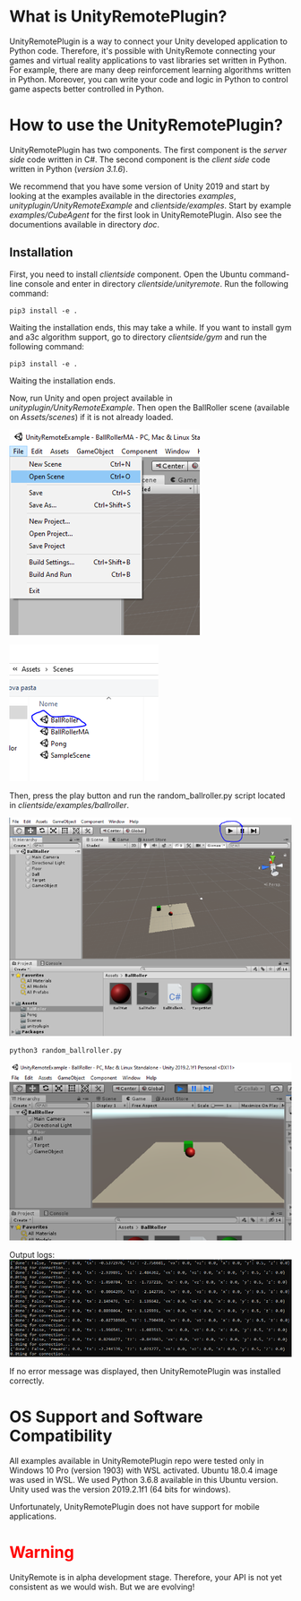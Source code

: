 # What is UnityRemotePlugin?
UnityRemotePlugin is a way to connect your Unity developed application to Python code. Therefore, it's possible with UnityRemote connecting your games and virtual reality applications to vast libraries set written in Python. For example, there are many deep reinforcement learning algorithms written in Python. Moreover, you can write your code and logic in Python to control game aspects better controlled in Python.

# How to use the UnityRemotePlugin?
UnityRemotePlugin has two components. The first component is the *server side* code written in C#. The second component is the *client side* code written in Python (*version 3.1.6*).

We recommend that you have some version of Unity 2019 and start by looking at the examples available in the directories *examples*, *unityplugin/UnityRemoteExample* and *clientside/examples*. Start by example *examples/CubeAgent* for the first look in UnityRemotePlugin. Also see the documentions available in directory *doc*.

## Installation

First, you need to install *clientside* component. Open the Ubuntu command-line console and enter in directory *clientside/unityremote*. Run the following command:

```
pip3 install -e .
```

Waiting the installation ends, this may take a while. If you want to install gym and a3c algorithm support, go to directory *clientside/gym* and run the following command:

```
pip3 install -e .
```

Waiting the installation ends.

Now, run Unity and open project available in *unityplugin/UnityRemoteExample*.  Then open the BallRoller scene (available on *Assets/scenes*) if it is not already loaded.

![Menu File --> Open Scene ](doc/images/openscene.PNG)


![Menu File --> Open Scene ](doc/images/scenesmarked.PNG)

Then, press the play button and run the random_ballroller.py script located in *clientside/examples/ballroller*.

![Pressing play button](doc/images/ballrollerplay.PNG)

```
python3 random_ballroller.py
```

![Running example ballroller](doc/images/ballrollerexec.PNG)

Output logs:
![See output logs ](doc/images/ballrollerlog.PNG)

If no error message was displayed, then UnityRemotePlugin was installed correctly.

# OS Support and Software Compatibility
All examples available in UnityRemotePlugin repo were tested only in Windows 10 Pro (version 1903) with WSL activated. Ubuntu 18.0.4 image was used in WSL. We used Python 3.6.8 available in this Ubuntu version. Unity used was the version 2019.2.1f1 (64 bits for windows).

Unfortunately, UnityRemotePlugin does not have support for mobile applications.

# <span style="color:red"> Warning </span>
UnityRemote is in alpha development stage. Therefore, your API is not yet consistent as we would wish. But we are evolving!
